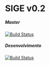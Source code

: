 # SIGE v0.2

##### Master
[![Build Status](https://travis-ci.org/arilsonsantos/sige.svg?branch=master)](https://travis-ci.org/arilsonsantos/sige)

##### Desenvolvimento
[![Build Status](https://travis-ci.org/arilsonsantos/sige.svg?branch=desenvolvimento)](https://travis-ci.org/arilsonsantos/sige)
